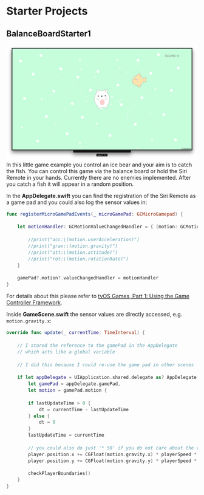 
# Starter Projects

## BalanceBoardStarter1

![Bear catching fish](../pictures/bear-fish-new.png)
In this little game example you control an ice bear and your aim is to catch the fish. You can control this game via the balance board or hold the Siri Remote in your hands. Currently there are no enemies implemented. After you catch a fish it will appear in a random position.

In the **AppDelegate.swift** you can find the registration of the Siri Remote as a game pad and you could also log the sensor values in:

```swift
func registerMicroGamePadEvents(_ microGamePad: GCMicroGamepad) {

    let motionHandler: GCMotionValueChangedHandler = { (motion: GCMotion) -> () in

        //print("acc:\(motion.userAcceleration)")
        //print("grav:\(motion.gravity)")
        //print("att:\(motion.attitude)")
        //print("rot:\(motion.rotationRate)")
    }

    gamePad?.motion?.valueChangedHandler = motionHandler
}
```
For details about this please refer to [tvOS Games, Part 1: Using the Game Controller Framework](https://www.bignerdranch.com/blog/tvos-games-part-1-using-the-game-controller-framework/).

Inside **GameScene.swift** the sensor values are directly accessed, e.g. ```motion.gravity.x```:

```swift
override func update(_ currentTime: TimeInterval) {

    // I stored the reference to the gamePad in the AppDelegate
    // which acts like a global variable

    // I did this because I could re-use the game pad in other scenes

    if let appDelegate = UIApplication.shared.delegate as? AppDelegate,
        let gamePad = appDelegate.gamePad,
        let motion = gamePad.motion {

        if lastUpdateTime > 0 {
            dt = currentTime - lastUpdateTime
        } else {
            dt = 0
        }
        lastUpdateTime = currentTime

        // you could also do just '* 50' if you do not care about the variable frame rate
        player.position.x += CGFloat(motion.gravity.x) * playerSpeed * CGFloat(dt)
        player.position.y += CGFloat(motion.gravity.y) * playerSpeed * CGFloat(dt)

        checkPlayerBoundaries()
    }
}
```
